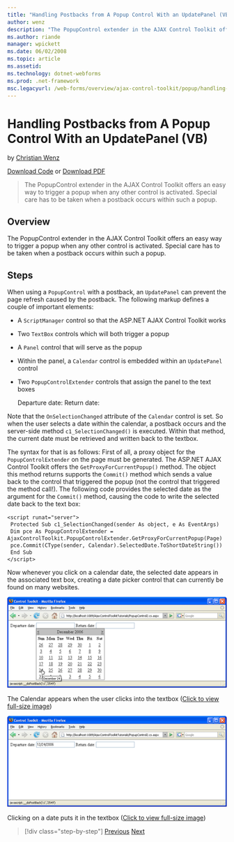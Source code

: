 ```yaml
---
title: "Handling Postbacks from A Popup Control With an UpdatePanel (VB) | Microsoft Docs"
author: wenz
description: "The PopupControl extender in the AJAX Control Toolkit offers an easy way to trigger a popup when any other control is activated. Special care has to be taken..."
ms.author: riande
manager: wpickett
ms.date: 06/02/2008
ms.topic: article
ms.assetid: 
ms.technology: dotnet-webforms
ms.prod: .net-framework
msc.legacyurl: /web-forms/overview/ajax-control-toolkit/popup/handling-postbacks-from-a-popup-control-with-an-updatepanel-vb
---
```

Handling Postbacks from A Popup Control With an UpdatePanel (VB)
====================
by [Christian Wenz](https://github.com/wenz)

[Download Code](http://download.microsoft.com/download/9/3/f/93f8daea-bebd-4821-833b-95205389c7d0/PopupControl2.vb.zip) or [Download PDF](http://download.microsoft.com/download/2/d/c/2dc10e34-6983-41d4-9c08-f78f5387d32b/popupcontrol2VB.pdf)

> The PopupControl extender in the AJAX Control Toolkit offers an easy way to trigger a popup when any other control is activated. Special care has to be taken when a postback occurs within such a popup.


## Overview

The PopupControl extender in the AJAX Control Toolkit offers an easy way to trigger a popup when any other control is activated. Special care has to be taken when a postback occurs within such a popup.

## Steps

When using a `PopupControl` with a postback, an `UpdatePanel` can prevent the page refresh caused by the postback. The following markup defines a couple of important elements:

- A `ScriptManager` control so that the ASP.NET AJAX Control Toolkit works
- Two `TextBox` controls which will both trigger a popup
- A `Panel` control that will serve as the popup
- Within the panel, a `Calendar` control is embedded within an `UpdatePanel` control
- Two `PopupControlExtender` controls that assign the panel to the text boxes

    <form id="form1" runat="server">
     <asp:ScriptManager ID="asm" runat="server" />
     <div>
     Departure date: <asp:TextBox ID="tbDeparture" runat="server" />
     Return date: <asp:TextBox ID="tbReturn" runat="server" />
     </div>
     <asp:Panel ID="pnlCalendar" runat="server">
     <asp:UpdatePanel ID="up1" runat="server">
     <ContentTemplate>
     <asp:Calendar ID="c1" runat="server" OnSelectionChanged="c1_SelectionChanged" />
     </ContentTemplate>
     </asp:UpdatePanel>
     </asp:Panel>
     <ajaxToolkit:PopupControlExtender ID="pce1" runat="server"
     TargetControlID="tbDeparture" PopupControlID="pnlCalendar" Position="Bottom" />
     <ajaxToolkit:PopupControlExtender ID="pce2" runat="server"
     TargetControlID="tbReturn" PopupControlID="pnlCalendar" Position="Bottom" />
    </form>

Note that the `OnSelectionChanged` attribute of the `Calendar` control is set. So when the user selects a date within the calendar, a postback occurs and the server-side method `c1_SelectionChanged()` is executed. Within that method, the current date must be retrieved and written back to the textbox.

The syntax for that is as follows: First of all, a proxy object for the `PopupControlExtender` on the page must be generated. The ASP.NET AJAX Control Toolkit offers the `GetProxyForCurrentPopup()` method. The object this method returns supports the `Commit()` method which sends a value back to the control that triggered the popup (not the control that triggered the method call!). The following code provides the selected date as the argument for the `Commit()` method, causing the code to write the selected date back to the text box:

    <script runat="server">
     Protected Sub c1_SelectionChanged(sender As object, e As EventArgs)
     Dim pce As PopupControlExtender = AjaxControlToolkit.PopupControlExtender.GetProxyForCurrentPopup(Page)
     pce.Commit(CType(sender, Calendar).SelectedDate.ToShortDateString())
     End Sub
    </script>

Now whenever you click on a calendar date, the selected date appears in the associated text box, creating a date picker control that can currently be found on many websites.


[![The Calendar appears when the user clicks into the textbox](handling-postbacks-from-a-popup-control-with-an-updatepanel-vb/_static/image2.png)](handling-postbacks-from-a-popup-control-with-an-updatepanel-vb/_static/image1.png)

The Calendar appears when the user clicks into the textbox ([Click to view full-size image](handling-postbacks-from-a-popup-control-with-an-updatepanel-vb/_static/image3.png))


[![Clicking on a date puts it in the textbox](handling-postbacks-from-a-popup-control-with-an-updatepanel-vb/_static/image5.png)](handling-postbacks-from-a-popup-control-with-an-updatepanel-vb/_static/image4.png)

Clicking on a date puts it in the textbox ([Click to view full-size image](handling-postbacks-from-a-popup-control-with-an-updatepanel-vb/_static/image6.png))

>[!div class="step-by-step"] [Previous](using-multiple-popup-controls-vb.md) [Next](handling-postbacks-from-a-popup-control-without-an-updatepanel-vb.md)